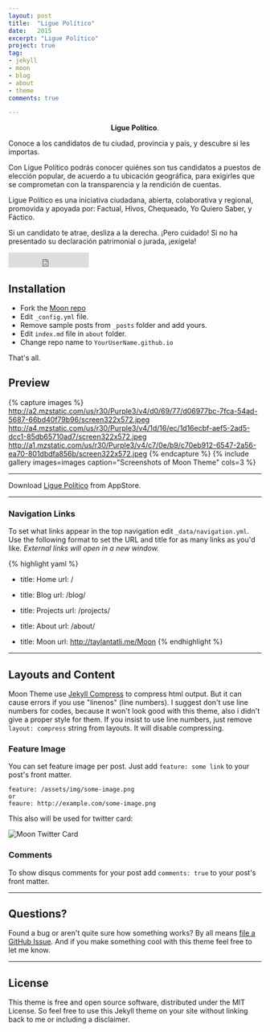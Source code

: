 ```yaml
---
layout: post
title:  "Ligue Político"
date:   2015
excerpt: "Ligue Político"
project: true
tag:
- jekyll 
- moon
- blog
- about
- theme
comments: true

---
```


    
<center><b>Ligue Político</b>.</center>
     
Conoce a los candidatos de tu ciudad, provincia y país, y descubre si les importas.

Con Ligue Político podrás conocer quiénes son tus candidatos a puestos de elección popular, de acuerdo a tu ubicación geográfica, para exigirles que se comprometan con la transparencia y la rendición de cuentas. 

Ligue Político es una iniciativa ciudadana, abierta, colaborativa y regional, promovida y apoyada por: Factual, Hivos, Chequeado, Yo Quiero Saber, y Fáctico.

Si un candidato te atrae, desliza a la derecha. ¡Pero cuidado! Si no ha presentado su declaración patrimonial o jurada, ¡exígela!

<iframe src="https://ghbtns.com/github-btn.html?user=TaylanTatli&repo=Moon&type=star&count=true&size=large" frameborder="0" scrolling="0" width="160px" height="30px"></iframe>    
      
## Installation
* Fork the [Moon repo](https://github.com/TaylanTatli/Moon/fork)
* Edit `_config.yml` file.
* Remove sample posts from `_posts` folder and add yours.
* Edit `index.md` file in `about` folder.
* Change repo name to `YourUserName.github.io`    
     
That's all.

## Preview

{% capture images %}
	http://a2.mzstatic.com/us/r30/Purple3/v4/d0/69/77/d06977bc-7fca-54ad-5687-66bd40f79b96/screen322x572.jpeg
	http://a4.mzstatic.com/us/r30/Purple3/v4/1d/16/ec/1d16ecbf-aef5-2ad5-dcc1-85db65710ad7/screen322x572.jpeg
	http://a1.mzstatic.com/us/r30/Purple3/v4/c7/0e/b9/c70eb912-6547-2a56-ea70-801dbdfa856b/screen322x572.jpeg
{% endcapture %}
{% include gallery images=images caption="Screenshots of Moon Theme" cols=3 %}

---

  
      
Download  [Ligue Político](https://itunes.apple.com/mx/app/ligue-politico/id1036339757?mt=8) from AppStore.      


---

### Navigation Links

To set what links appear in the top navigation edit `_data/navigation.yml`. Use the following format to set the URL and title for as many links as you'd like. *External links will open in a new window.*

{% highlight yaml %}
- title: Home
  url: /

- title: Blog
  url: /blog/

- title: Projects
  url: /projects/

- title: About
  url: /about/

- title: Moon
  url: http://taylantatli.me/Moon
{% endhighlight %}

---

## Layouts and Content

Moon Theme use [Jekyll Compress](https://github.com/penibelst/jekyll-compress-html) to compress html output. But it can cause errors if you use "linenos" (line numbers). I suggest don't use line numbers for codes, because it won't look good with this theme, also i didn't give a proper style for them. If you insist to use line numbers, just remove `layout: compress` string from layouts. It will disable compressing.

### Feature Image

You can set feature image per post. Just add `feature: some link` to your post's front matter.

```
feature: /assets/img/some-image.png
or
feaure: http://example.com/some-image.png
```    
 This also will be used for twitter card:

![Moon Twitter Card](https://cloud.githubusercontent.com/assets/754514/14509719/61c5751c-01d6-11e6-8c29-ce8ccad149bf.png)

### Comments
To show disqus comments for your post add `comments: true` to your post's front matter.

---

## Questions?

Found a bug or aren't quite sure how something works? By all means [file a GitHub Issue](https://github.com/TaylanTatli/Moon/issues/new). And if you make something cool with this theme feel free to let me know.

---

## License

This theme is free and open source software, distributed under the MIT License. So feel free to use this Jekyll theme on your site without linking back to me or including a disclaimer.
